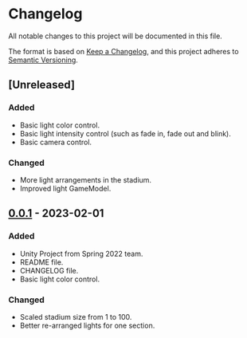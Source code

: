 # Changelog

All notable changes to this project will be documented in this file.

The format is based on [Keep a Changelog](https://keepachangelog.com/en/1.0.0/),
and this project adheres to [Semantic Versioning](https://semver.org/spec/v2.0.0.html).

## [Unreleased]

### Added 

- Basic light color control.
- Basic light intensity control (such as fade in, fade out and blink).
- Basic camera control.

### Changed

- More light arrangements in the stadium.
- Improved light GameModel. 

## [0.0.1] - 2023-02-01

### Added

- Unity Project from Spring 2022 team.
- README file.
- CHANGELOG file.
- Basic light color control.

### Changed
- Scaled stadium size from 1 to 100.
- Better re-arranged lights for one section.

[0.0.1]: https://github.com/dss0029/arenalighting-spring2023/releases/tag/v0.0.1
